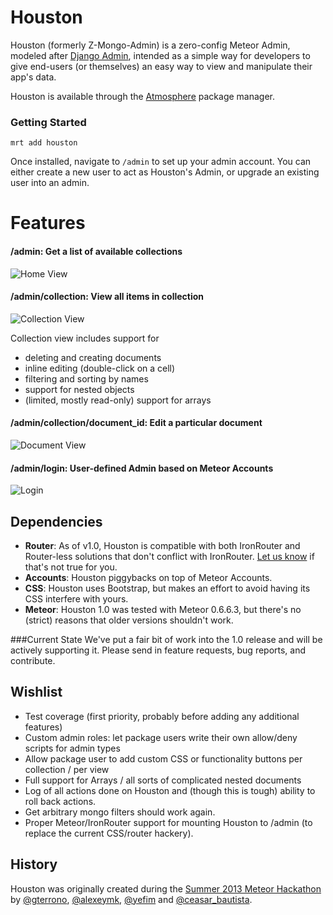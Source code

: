 Houston
===============
Houston (formerly Z-Mongo-Admin) is a zero-config Meteor Admin, modeled after [Django Admin](https://docs.djangoproject.com/en/dev/ref/contrib/admin/), intended as a simple way for developers to give end-users (or themselves) an easy way to view and manipulate their app's data. 

Houston is available through the [Atmosphere](https://atmosphere.meteor.com/package/houston) package manager.

### Getting Started
```
mrt add houston
```

Once installed, navigate to `/admin` to set up your admin account. You can either create a new user to act as Houston's Admin, or upgrade an existing user into an admin.

Features
========

#### /admin: Get a list of available collections
![Home View](https://raw.github.com/gterrono/houston/master/doc/home.png)

#### /admin/collection: View all items in collection
![Collection View](https://raw.github.com/gterrono/houston/master/doc/collection.png)

Collection view includes support for
- deleting and creating documents
- inline editing (double-click on a cell)
- filtering and sorting by names
- support for nested objects
- (limited, mostly read-only) support for arrays

#### /admin/collection/document_id: Edit a particular document
![Document View](https://raw.github.com/gterrono/houston/master/doc/document.png)

#### /admin/login: User-defined Admin based on Meteor Accounts
![Login](https://raw.github.com/gterrono/houston/master/doc/login.png)

Dependencies
-----

* **Router**: As of v1.0, Houston is compatible with both IronRouter and Router-less solutions that don't conflict with IronRouter. [Let us know](https://github.com/gterrono/houston/issues/new) if that's not true for you.
* **Accounts**: Houston piggybacks on top of Meteor Accounts.
* **CSS**: Houston uses Bootstrap, but makes an effort to avoid having its CSS interfere with yours.
* **Meteor**: Houston 1.0 was tested with Meteor 0.6.6.3, but there's no (strict) reasons that older versions shouldn't work.

###Current State
We've put a fair bit of work into the 1.0 release and will be actively supporting it. Please send in feature requests, bug reports, and contribute.

Wishlist
-------
- Test coverage (first priority, probably before adding any additional features)
- Custom admin roles: let package users write their own allow/deny scripts for admin types
- Allow package user to add custom CSS or functionality buttons per collection / per view
- Full support for Arrays / all sorts of complicated nested documents
- Log of all actions done on Houston and (though this is tough) ability to roll back actions.
- Get arbitrary mongo filters should work again.
- Proper Meteor/IronRouter support for mounting Houston to /admin (to replace the current CSS/router hackery).

History
-------
Houston was originally created during the [Summer 2013 Meteor Hackathon](http://www.meteor.com/blog/2013/07/09/congratulations-to-the-meteor-summer-hackathon-2013-teams) by [@gterrono](https://github.com/gterrono), [@alexeymk](https://twitter.com/alexeymk), [@yefim](https://twitter.com/yefim) and [@ceasar_bautista](https://twitter.com/ceasar_bautista).
